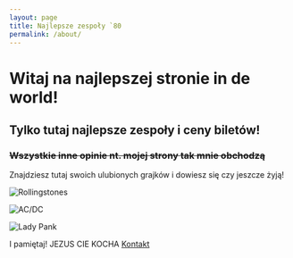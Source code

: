 ```yaml
---
layout: page
title: Najlepsze zespoły `80
permalink: /about/
---
```


# Witaj na najlepszej stronie in de world!
## Tylko tutaj najlepsze zespoły i ceny biletów!
### ~~Wszystkie inne opinie nt. mojej strony tak mnie obchodzą~~

Znajdziesz tutaj swoich ulubionych grajków i dowiesz się czy jeszcze żyją!

![Rollingstones](http://www.billboard.com/files/media/the-rolling-stones-1964-billboard-650.jpg)

![AC/DC](https://www.szukajsnu.pl/image/articles/23/imprezy-warszawa-koncert-ac-dc-na-narodowym.jpg)

![Lady Pank](http://t-eska.cdn.smcloud.net/hotplota/t/2/t/Ju2003210pdYn.jpg/ru-0-r-700,400-n-Ju2003210pdYn.jpg)

I pamiętaj!
JEZUS CIE KOCHA [Kontakt](http://www.jezus.pl/)
